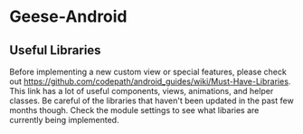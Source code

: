 # Geese-Android

Useful Libraries
-----------------
Before implementing a new custom view or special features, please check out https://github.com/codepath/android_guides/wiki/Must-Have-Libraries. This link has a lot of useful components, views, animations, and helper classes. Be careful of the libraries that haven't been updated in the past few months though. Check the module settings to see what libaries are currently being implemented.
